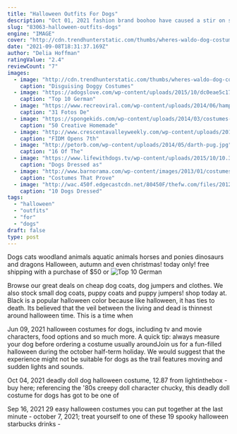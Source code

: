 ```yaml
---
title: "Halloween Outfits For Dogs"
description: "Oct 01, 2021 fashion brand boohoo have caused a stir on social media after their halloween outfits have gone up for sale. This year, the manchester based brand has created its own fashion line for your"
slug: "83063-halloween-outfits-dogs"
engine: "IMAGE"
cover: "http://cdn.trendhunterstatic.com/thumbs/wheres-waldo-dog-costume.jpeg"
date: "2021-09-08T18:31:37.169Z"
author: "Delia Hoffman"
ratingValue: "2.4"
reviewCount: "7"
images:
  - image: "http://cdn.trendhunterstatic.com/thumbs/wheres-waldo-dog-costume.jpeg"
    caption: "Disguising Doggy Costumes"
  - image: "https://adogslove.com/wp-content/uploads/2015/10/dc0eae5c175f5320087c5f0bbc7f17a1.jpg"
    caption: "Top 10 German"
  - image: "https://www.recreoviral.com/wp-content/uploads/2014/06/hampsteer-disfrazados.jpg"
    caption: "31 Fotos De"
  - image: "https://spongekids.com/wp-content/uploads/2014/03/costumes-for-kids/37-little-mummies-kid-costume.jpg"
    caption: "50 Creative Homemade"
  - image: "http://www.crescentavalleyweekly.com/wp-content/uploads/2013/08/Liberace-Costumes.jpg"
    caption: "FIDM Opens 7th"
  - image: "http://petorb.com/wp-content/uploads/2014/05/darth-pug.jpg"
    caption: "16 Of The"
  - image: "https://www.lifewithdogs.tv/wp-content/uploads/2015/10/10.30.15-Tim-Burton-Costumes4.jpg"
    caption: "Dogs Dressed as"
  - image: "http://www.barnorama.com/wp-content/images/2013/01/costumes-that-prove-pugs/09-costumes-that-prove-pugs.jpg"
    caption: "Costumes That Prove"
  - image: "http://wac.450f.edgecastcdn.net/80450F/thefw.com/files/2012/10/STAR-WARS-DOG-COSTUME-35-1318362326-e1350499793787.jpg"
    caption: "10 Dogs Dressed"
tags:
  - "halloween"
  - "outfits"
  - "for"
  - "dogs"
draft: false
type: post
---
```


Dogs cats woodland animals aquatic animals horses and ponies dinosaurs and dragons  Halloween, autumn and even christmas! today only! free shipping with a purchase of $50 or
![Top 10 German](https://adogslove.com/wp-content/uploads/2015/10/dc0eae5c175f5320087c5f0bbc7f17a1.jpg "Top 10 German")

Browse our great deals on cheap dog coats, dog jumpers and clothes. We also stock small dog coats, puppy coats and puppy jumpers! shop today at. Black is a popular halloween color because like halloween, it has ties to death. Its believed that the veil between the living and dead is thinnest around halloween time. This is a time when
<!--inArticleAds-->

<!--galleryOne-->

Jun 09, 2021 halloween costumes for dogs, including tv and movie characters, food options and so much more. A quick tip: always measure your dog before ordering a costume  usually aroundJoin us for a fun-filled halloween during the october half-term holiday.  We would suggest that the experience might not be suitable for dogs as the trail features moving and sudden lights and sounds.
<!--inArticleAds-->

<!--galleryTwo-->

Oct 04, 2021 deadly doll dog halloween costume, 12.87 from lightinthebox - buy here; referencing the '80s creepy doll character chucky, this deadly doll costume for dogs has got to be one of
<!--galleryThree-->

Sep 16, 2021 29 easy halloween costumes you can put together at the last minute - october 7, 2021; treat yourself to one of these 19 spooky halloween starbucks drinks -